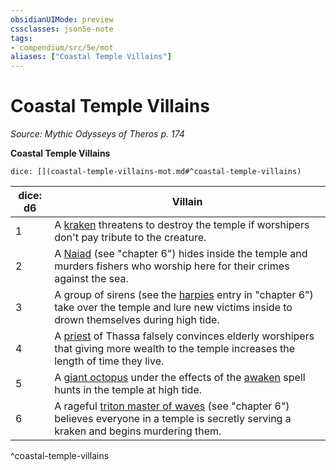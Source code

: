 ```yaml
---
obsidianUIMode: preview
cssclasses: json5e-note
tags:
- compendium/src/5e/mot
aliases: ["Coastal Temple Villains"]
---
```

# Coastal Temple Villains
*Source: Mythic Odysseys of Theros p. 174* 

**Coastal Temple Villains**

`dice: [](coastal-temple-villains-mot.md#^coastal-temple-villains)`

| dice: d6 | Villain |
|----------|---------|
| 1 | A [kraken](Mechanics/bestiary/monstrosity/kraken.md) threatens to destroy the temple if worshipers don't pay tribute to the creature. |
| 2 | A [Naiad](Mechanics/bestiary/fey/naiad-mot.md) (see "chapter 6") hides inside the temple and murders fishers who worship here for their crimes against the sea. |
| 3 | A group of sirens (see the [harpies](Mechanics/bestiary/monstrosity/harpy.md) entry in "chapter 6") take over the temple and lure new victims inside to drown themselves during high tide. |
| 4 | A [priest](Mechanics/bestiary/humanoid/priest.md) of Thassa falsely convinces elderly worshipers that giving more wealth to the temple increases the length of time they live. |
| 5 | A [giant octopus](Mechanics/bestiary/beast/giant-octopus.md) under the effects of the [awaken](Mechanics/spells/awaken.md) spell hunts in the temple at high tide. |
| 6 | A rageful [triton master of waves](Mechanics/bestiary/humanoid/triton-master-of-waves-mot.md) (see "chapter 6") believes everyone in a temple is secretly serving a kraken and begins murdering them. |
^coastal-temple-villains